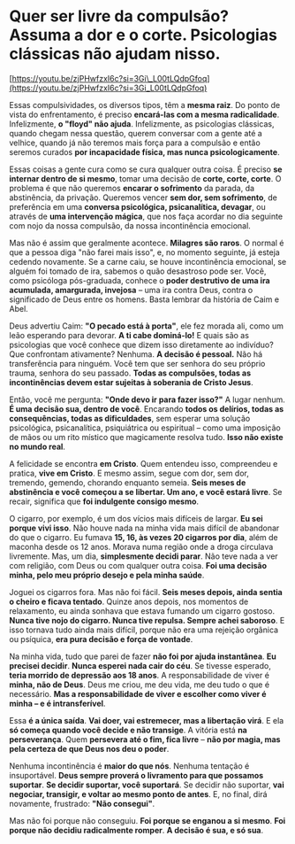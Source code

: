 **Quer ser livre da compulsão? Assuma a dor e o corte. Psicologias clássicas não ajudam nisso.**
================================================================================================

[https://youtu.be/zjPHwfzxI6c?si=3Gi\_L00tLQdpGfoq](https://youtu.be/zjPHwfzxI6c?si=3Gi_L00tLQdpGfoq)

Essas compulsividades, os diversos tipos, têm a **mesma raiz**. Do ponto de vista do enfrentamento, é preciso **encará-las com a mesma radicalidade**. Infelizmente, **o "floyd" não ajuda**. Infelizmente, as psicologias clássicas, quando chegam nessa questão, querem conversar com a gente até a velhice, quando já não teremos mais força para a compulsão e então seremos curados **por incapacidade física, mas nunca psicologicamente**.

Essas coisas a gente cura como se cura qualquer outra coisa. É preciso **se internar dentro de si mesmo**, tomar uma decisão de **corte, corte, corte**. O problema é que não queremos **encarar o sofrimento** da parada, da abstinência, da privação. Queremos vencer **sem dor, sem sofrimento**, de preferência em uma **conversa psicológica, psicanalítica, devagar**, ou através de **uma intervenção mágica**, que nos faça acordar no dia seguinte com nojo da nossa compulsão, da nossa incontinência emocional.

Mas não é assim que geralmente acontece. **Milagres são raros**. O normal é que a pessoa diga "não farei mais isso", e, no momento seguinte, já esteja cedendo novamente. Se a carne caiu, se houve incontinência emocional, se alguém foi tomado de ira, sabemos o quão desastroso pode ser. Você, como psicóloga pós-graduada, conhece o **poder destrutivo de uma ira acumulada, amargurada, invejosa** – uma ira contra Deus, contra o significado de Deus entre os homens. Basta lembrar da história de Caim e Abel.

Deus advertiu Caim: **"O pecado está à porta"**, ele fez morada ali, como um leão esperando para devorar. **A ti cabe dominá-lo!** E quais são as psicologias que você conhece que dizem isso diretamente ao indivíduo? Que confrontam ativamente? Nenhuma. **A decisão é pessoal.** Não há transferência para ninguém. Você tem que ser senhora do seu próprio trauma, senhora do seu passado. **Todas as compulsões, todas as incontinências devem estar sujeitas à soberania de Cristo Jesus**.

Então, você me pergunta: **"Onde devo ir para fazer isso?"** A lugar nenhum. **É uma decisão sua, dentro de você**. Encarando **todos os delírios, todas as consequências, todas as dificuldades**, sem esperar uma solução psicológica, psicanalítica, psiquiátrica ou espiritual – como uma imposição de mãos ou um rito místico que magicamente resolva tudo. **Isso não existe no mundo real**.

A felicidade se encontra **em Cristo**. Quem entendeu isso, compreendeu e pratica, **vive em Cristo**. E mesmo assim, segue com dor, sem dor, tremendo, gemendo, chorando enquanto semeia. **Seis meses de abstinência e você começou a se libertar. Um ano, e você estará livre**. Se recair, significa que **foi indulgente consigo mesmo**.

O cigarro, por exemplo, é um dos vícios mais difíceis de largar. **Eu sei porque vivi isso**. Não houve nada na minha vida mais difícil de abandonar do que o cigarro. Eu fumava **15, 16, às vezes 20 cigarros por dia**, além de maconha desde os 12 anos. Morava numa região onde a droga circulava livremente. Mas, um dia, **simplesmente decidi parar**. Não teve nada a ver com religião, com Deus ou com qualquer outra coisa. **Foi uma decisão minha, pelo meu próprio desejo e pela minha saúde**.

Joguei os cigarros fora. Mas não foi fácil. **Seis meses depois, ainda sentia o cheiro e ficava tentado**. Quinze anos depois, nos momentos de relaxamento, eu ainda sonhava que estava fumando um cigarro gostoso. **Nunca tive nojo do cigarro. Nunca tive repulsa. Sempre achei saboroso**. E isso tornava tudo ainda mais difícil, porque não era uma rejeição orgânica ou psíquica, **era pura decisão e força de vontade**.

Na minha vida, tudo que parei de fazer **não foi por ajuda instantânea**. **Eu precisei decidir**. **Nunca esperei nada cair do céu**. Se tivesse esperado, **teria morrido de depressão aos 18 anos**. A responsabilidade de viver é **minha, não de Deus**. Deus me criou, me deu vida, me deu tudo o que é necessário. **Mas a responsabilidade de viver e escolher como viver é minha – e é intransferível**.

Essa **é a única saída**. **Vai doer, vai estremecer, mas a libertação virá**. E ela **só começa quando você decide e não transige**. A vitória está **na perseverança**. Quem **persevera até o fim, fica livre** – **não por magia, mas pela certeza de que Deus nos deu o poder**.

Nenhuma incontinência é **maior do que nós**. Nenhuma tentação é insuportável. **Deus sempre proverá o livramento para que possamos suportar**. **Se decidir suportar, você suportará**. Se decidir não suportar, **vai negociar, transigir, e voltar ao mesmo ponto de antes**. E, no final, dirá novamente, frustrado: **"Não consegui"**.

Mas não foi porque não conseguiu. **Foi porque se enganou a si mesmo**. **Foi porque não decidiu radicalmente romper**. **A decisão é sua, e só sua**.
